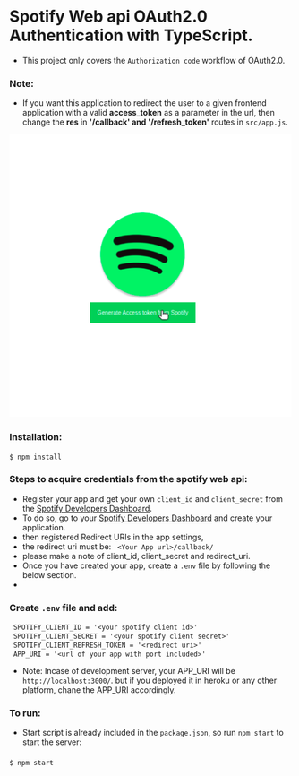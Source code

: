 # Spotify Web api OAuth2.0 Authentication with TypeScript.
- This project only covers the ```Authorization code``` workflow of OAuth2.0.
### Note:
- If you want this application to redirect the user to a given frontend application with a valid **access_token** as a parameter in the url, then change the **res** in **'/callback' and '/refresh_token'** routes in ```src/app.js```.

<p align='center'>
<img src='https://github.com/MohanVaddi/spotify-OAuth2.0-ts/blob/main/spotify_oauth2.0.gif' width='600px'>
</p>


### Installation:
    $ npm install
    
### Steps to acquire credentials from the spotify web api:
- Register your app and get your own ```client_id``` and ```client_secret``` from the [Spotify Developers Dashboard](https://developer.spotify.com/dashboard/login).
- To do so, go to your [Spotify Developers Dashboard](https://developer.spotify.com/dashboard/login) and create your application.
- then registered Redirect URIs in the app settings,
- the redirect uri must be:
``` <Your App url>/callback/```
- please make a note of client_id, client_secret and redirect_uri.
- Once you have created your app, create a ```.env``` file by following the below section.
- 
### Create ```.env``` file and add:
     SPOTIFY_CLIENT_ID = '<your spotify client id>'
     SPOTIFY_CLIENT_SECRET = '<your spotify client secret>'
     SPOTIFY_CLIENT_REFRESH_TOKEN = '<redirect uri>'
     APP_URI = '<url of your app with port included>'
- Note: Incase of development server, your APP_URI will be ```http://localhost:3000/```. but if you deployed it in heroku or any other platform, chane the APP_URI accordingly.

### To run:
- Start script is already included in the ```package.json```, so run ```npm start``` to start the server:
####
    $ npm start

